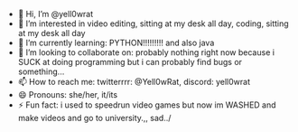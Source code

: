- 👋 Hi, I’m @yell0wrat
- 👀 I’m interested in video editing, sitting at my desk all day, coding, sitting at my desk all day
- 🌱 I’m currently learning: PYTHON!!!!!!!!! and also java
- 💞️ I’m looking to collaborate on: probably nothing right now because i SUCK at doing programming but i can probably find bugs or something...
- 📫 How to reach me: twitterrrr: @Yell0wRat, discord: yell0wrat
- 😄 Pronouns: she/her, it/its
- ⚡ Fun fact: i used to speedrun video games but now im WASHED and make videos and go to university.,, sad../

<!---
yell0wrat/yell0wrat is a ✨ special ✨ repository because its `README.md` (this file) appears on your GitHub profile.
You can click the Preview link to take a look at your changes.
--->
